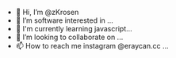 - 👋 Hi, I’m @zKrosen
- 👀 I’m software interested in ...
- 🌱 I'm currently learning javascript...
- 💞️ I’m looking to collaborate on ...
- 📫 How to reach me instagram @eraycan.cc ...

<!---
zKrosen/zKrosen is a ✨ special ✨ repository because its `README.md` (this file) appears on your GitHub profile.
You can click the Preview link to take a look at your changes.
--->
